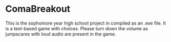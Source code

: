 # ComaBreakout

This is the sophomore year high school project in compiled as an .exe file. It is a text-based game with choices. Please turn down the volume as jumpscares with loud audio are present in the game. 

